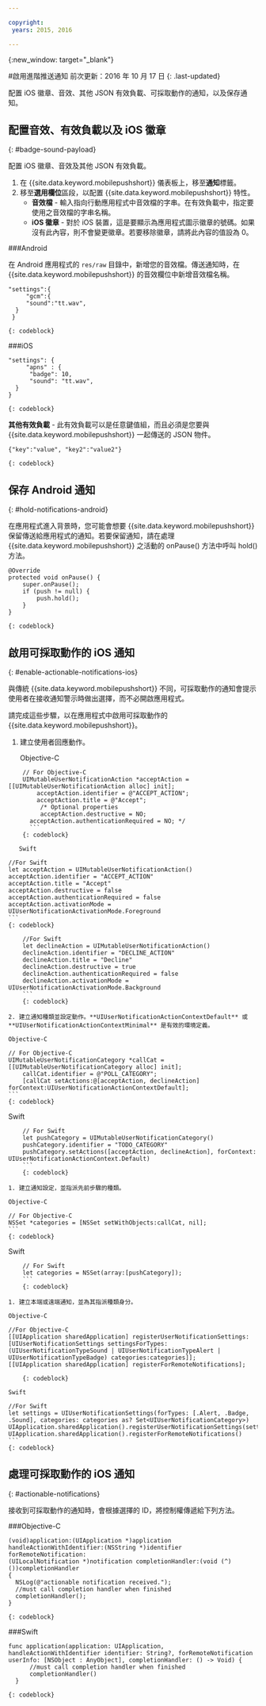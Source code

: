 ```yaml
---

copyright:
 years: 2015, 2016

---
```


{:new_window: target="_blank"}


#啟用進階推送通知
前次更新：2016 年 10 月 17 日
{: .last-updated}

配置 iOS 徽章、音效、其他 JSON 有效負載、可採取動作的通知，以及保存通知。

## 配置音效、有效負載以及 iOS 徽章
{: #badge-sound-payload}

配置 iOS 徽章、音效及其他 JSON 有效負載。

1. 在 {{site.data.keyword.mobilepushshort}} 儀表板上，移至**通知**標籤。
2. 移至**選用欄位**區段，以配置 {{site.data.keyword.mobilepushshort}} 特性。 
	- **音效檔** - 輸入指向行動應用程式中音效檔的字串。在有效負載中，指定要使用之音效檔的字串名稱。
	- **iOS 徽章** - 對於 iOS 裝置，這是要顯示為應用程式圖示徽章的號碼。如果沒有此內容，則不會變更徽章。若要移除徽章，請將此內容的值設為 0。
	
###Android

在 Android 應用程式的 `res/raw` 目錄中，新增您的音效檔。傳送通知時，在 {{site.data.keyword.mobilepushshort}} 的音效欄位中新增音效檔名稱。

```
"settings":{
     "gcm":{
     "sound":"tt.wav",
  }
 }  
```
    {: codeblock}	
	
###iOS

```
"settings": {
     "apns" : {
      "badge": 10,
      "sound": "tt.wav",
  }
}
``` 
	{: codeblock}
		
**其他有效負載** - 此有效負載可以是任意鍵值組，而且必須是您要與 {{site.data.keyword.mobilepushshort}} 一起傳送的 JSON 物件。



```
{"key":"value", "key2":"value2"}
```
	{: codeblock}

## 保存 Android 通知 
{: #hold-notifications-android}

在應用程式進入背景時，您可能會想要 {{site.data.keyword.mobilepushshort}} 保留傳送給應用程式的通知。若要保留通知，請在處理 {{site.data.keyword.mobilepushshort}} 之活動的 onPause() 方法中呼叫 hold() 方法。

```
@Override
protected void onPause() {
    super.onPause();
    if (push != null) {
        push.hold();
    }
} 
```
	{: codeblock}
## 啟用可採取動作的 iOS 通知  
{: #enable-actionable-notifications-ios}

與傳統 {{site.data.keyword.mobilepushshort}} 不同，可採取動作的通知會提示使用者在接收通知警示時做出選擇，而不必開啟應用程式。 

請完成這些步驟，以在應用程式中啟用可採取動作的 {{site.data.keyword.mobilepushshort}}。

1. 建立使用者回應動作。

   Objective-C

```
	// For Objective-C
	UIMutableUserNotificationAction *acceptAction = [[UIMutableUserNotificationAction alloc] init];
	    acceptAction.identifier = @"ACCEPT_ACTION";
	    acceptAction.title = @"Accept";
	     /* Optional properties
	     acceptAction.destructive = NO;
	  acceptAction.authenticationRequired = NO; */
	  ```
	{: codeblock}

   Swift

```
	//For Swift
	let acceptAction = UIMutableUserNotificationAction()
	acceptAction.identifier = "ACCEPT_ACTION"
	acceptAction.title = "Accept"
	acceptAction.destructive = false
	acceptAction.authenticationRequired = false
	acceptAction.activationMode = UIUserNotificationActivationMode.Foreground
	```
	{: codeblock}
	
```
	//For Swift
	let declineAction = UIMutableUserNotificationAction()
	declineAction.identifier = "DECLINE_ACTION"
	declineAction.title = "Decline"
	declineAction.destructive = true
	declineAction.authenticationRequired = false
	declineAction.activationMode = UIUserNotificationActivationMode.Background
	```
	{: codeblock}

2. 建立通知種類並設定動作。**UIUserNotificationActionContextDefault** 或 **UIUserNotificationActionContextMinimal** 是有效的環境定義。

Objective-C

```
	// For Objective-C
	UIMutableUserNotificationCategory *callCat = [[UIMutableUserNotificationCategory alloc] init];
	    callCat.identifier = @"POLL_CATEGORY";
	    [callCat setActions:@[acceptAction, declineAction] forContext:UIUserNotificationActionContextDefault];
	```    
	{: codeblock}

Swift

```
	// For Swift
	let pushCategory = UIMutableUserNotificationCategory()
	pushCategory.identifier = "TODO_CATEGORY"
	pushCategory.setActions([acceptAction, declineAction], forContext: UIUserNotificationActionContext.Default)
	```
	{: codeblock}

1. 建立通知設定，並指派先前步驟的種類。

Objective-C

```
	// For Objective-C
	NSSet *categories = [NSSet setWithObjects:callCat, nil];
	```
	{: codeblock}

Swift

```
	// For Swift
	let categories = NSSet(array:[pushCategory]);
	```
	{: codeblock}

1. 建立本端或遠端通知，並為其指派種類身分。

Objective-C

```
	//For Objective-C
	[[UIApplication sharedApplication] registerUserNotificationSettings:[UIUserNotificationSettings settingsForTypes:(UIUserNotificationTypeSound | UIUserNotificationTypeAlert | UIUserNotificationTypeBadge) categories:categories]];
	[[UIApplication sharedApplication] registerForRemoteNotifications];
```
	{: codeblock}

Swift

```
	//For Swift
	let settings = UIUserNotificationSettings(forTypes: [.Alert, .Badge, .Sound], categories: categories as? Set<UIUserNotificationCategory>)
    UIApplication.sharedApplication().registerUserNotificationSettings(settings)
    UIApplication.sharedApplication().registerForRemoteNotifications() 
	```
	{: codeblock}
	
## 處理可採取動作的 iOS 通知  
{: #actionable-notifications}

接收到可採取動作的通知時，會根據選擇的 ID，將控制權傳遞給下列方法。

###Objective-C

```
(void)application:(UIApplication *)application handleActionWithIdentifier:(NSString *)identifier forRemoteNotification:
(UILocalNotification *)notification completionHandler:(void (^)())completionHandler
{
  NSLog(@"actionable notification received.");
  //must call completion handler when finished
  completionHandler();
}
```
	{: codeblock}

###Swift
 
```
func application(application: UIApplication, handleActionWithIdentifier identifier: String?, forRemoteNotification userInfo: [NSObject : AnyObject], completionHandler: () -> Void) {
      //must call completion handler when finished
      completionHandler()
  }
```    
	{: codeblock}
    
